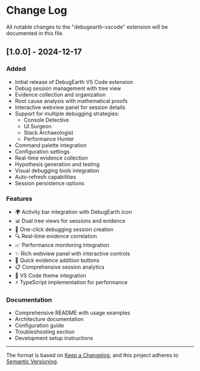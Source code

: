 # Change Log

All notable changes to the "debugearth-vscode" extension will be documented in this file.

## [1.0.0] - 2024-12-17

### Added
- Initial release of DebugEarth VS Code extension
- Debug session management with tree view
- Evidence collection and organization
- Root cause analysis with mathematical proofs
- Interactive webview panel for session details
- Support for multiple debugging strategies:
  - Console Detective
  - UI Surgeon  
  - Stack Archaeologist
  - Performance Hunter
- Command palette integration
- Configuration settings
- Real-time evidence collection
- Hypothesis generation and testing
- Visual debugging tools integration
- Auto-refresh capabilities
- Session persistence options

### Features
- 🌍 Activity bar integration with DebugEarth icon
- 📊 Dual tree views for sessions and evidence
- 🎯 One-click debugging session creation
- 🔍 Real-time evidence correlation
- 📈 Performance monitoring integration
- ✨ Rich webview panel with interactive controls
- 🚀 Quick evidence addition buttons
- 📋 Comprehensive session analytics
- 🎨 VS Code theme integration
- ⚡ TypeScript implementation for performance

### Documentation
- Comprehensive README with usage examples
- Architecture documentation
- Configuration guide
- Troubleshooting section
- Development setup instructions

---

The format is based on [Keep a Changelog](https://keepachangelog.com/en/1.0.0/),
and this project adheres to [Semantic Versioning](https://semver.org/spec/v2.0.0.html).